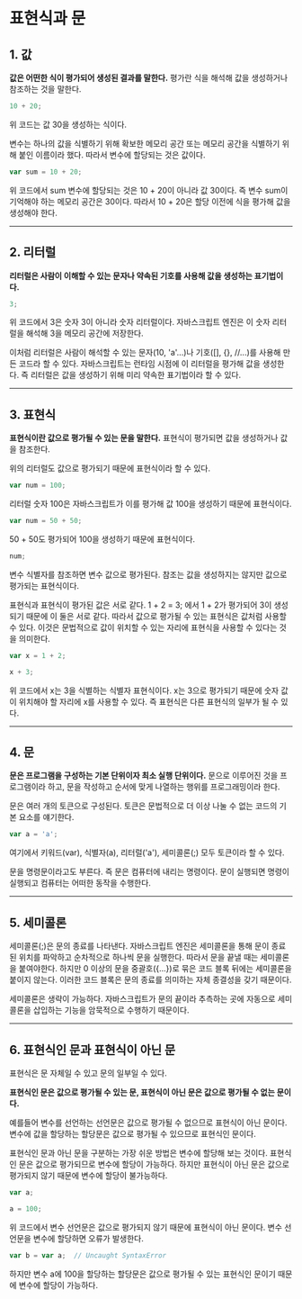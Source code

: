 # 표현식과 문

## 1. 값

**값은 어떤한 식이 평가되어 생성된 결과를 말한다.** 평가란 식을 해석해 값을 생성하거나 참조하는 것을 말한다.

```javascript
10 + 20;
```

위 코드는 값 30을 생성하는 식이다.

변수는 하나의 값을 식별하기 위해 확보한 메모리 공간 또는 메모리 공간을 식별하기 위해 붙인 이름이라 했다. 따라서 변수에 할당되는 것은 값이다.

```javascript
var sum = 10 + 20;
```

위 코드에서 sum 변수에 할당되는 것은 10 + 20이 아니라 값 30이다. 즉 변수 sum이 기억해야 하는 메모리 공간은 30이다. 따라서 10 + 20은 할당 이전에 식을 평가해 값을 생성해야 한다.

***

## 2. 리터럴

**리터럴은 사람이 이해할 수 있는 문자나 약속된 기호를 사용해 값을 생성하는 표기법이다.**

```javascript
3;
```

위 코드에서 3은 숫자 3이 아니라 숫자 리터럴이다. 자바스크립트 엔진은 이 숫자 리터럴을 해석해 3을 메모리 공간에 저장한다.

이처럼 리터럴은 사람이 해석할 수 있는 문자(10, 'a'...)나 기호([], {}, //...)를 사용해 만든 코드라 할 수 있다. 자바스크립트는 런타임 시점에 이 리터럴을 평가해 값을 생성한다. 즉 리터럴은 값을 생성하기 위해 미리 약속한 표기법이라 할 수 있다.

***

## 3. 표현식

**표현식이란 값으로 평가될 수 있는 문을 말한다.** 표현식이 평가되면 값을 생성하거나 값을 참조한다.

위의 리터럴도 값으로 평가되기 때문에 표현식이라 할 수 있다.

```javascript
var num = 100;
```

리터럴 숫자 100은 자바스크립트가 이를 평가해 값 100을 생성하기 때문에 표현식이다.

```javascript
var num = 50 + 50;
```

50 + 50도 평가되어 100을 생성하기 때문에 표현식이다.

```javascript
num;
```

변수 식별자를 참조하면 변수 값으로 평가된다. 참조는 값을 생성하지는 않지만 값으로 평가되는 표현식이다.

표현식과 표현식이 평가된 값은 서로 같다. 1 + 2 = 3; 에서 1 + 2가 평가되어 3이 생성되기 때문에 이 둘은 서로 같다. 따라서 값으로 평가될 수 있는 표현식은 값처럼 사용할 수 있다. 이것은 문법적으로 값이 위치할 수 있는 자리에 표현식을 사용할 수 있다는 것을 의미한다.

```javascript
var x = 1 + 2;

x + 3;
```

위 코드에서 x는 3을 식별하는 식별자 표현식이다. x는 3으로 평가되기 때문에 숫자 값이 위치해야 할 자리에 x를 사용할 수 있다. 즉 표현식은 다른 표현식의 일부가 될 수 있다.

***

## 4. 문

**문은 프로그램을 구성하는 기본 단위이자 최소 실행 단위이다.** 문으로 이루어진 것을 프로그램이라 하고, 문을 작성하고 순서에 맞게 나열하는 행위를 프로그래밍이라 한다.

문은 여러 개의 토큰으로 구성된다. 토큰은 문법적으로 더 이상 나눌 수 없는 코드의 기본 요소를 얘기한다.

```javascript
var a = 'a';
```

여기에서 키워드(var), 식별자(a), 리터럴('a'), 세미콜론(;) 모두 토큰이라 할 수 있다.

문을 명령문이라고도 부른다. 즉 문은 컴퓨터에 내리는 명령이다. 문이 실행되면 명령이 실행되고 컴퓨터는 어떠한 동작을 수행한다.

***

## 5. 세미콜론

세미콜론(;)은 문의 종료를 나타낸다. 자바스크립트 엔진은 세미콜론을 통해 문이 종료된 위치를 파악하고 순차적으로 하나씩 문을 실행한다. 따라서 문을 끝낼 때는 세미콜론을 붙여야한다. 하지만 0 이상의 문을 중괄호({...})로 묶은 코드 블록 뒤에는 세미콜론을 붙이지 않는다. 이러한 코드 블록은 문의 종료를 의미하는 자체 종결성을 갖기 때문이다.

세미콜론은 생략이 가능하다. 자바스크립트가 문의 끝이라 추측하는 곳에 자동으로 세미콜론을 삽입하는 기능을 암묵적으로 수행하기 때문이다.

***

## 6. 표현식인 문과 표현식이 아닌 문

표현식은 문 자체일 수 있고 문의 일부일 수 있다.

**표현식인 문은 값으로 평가될 수 있는 문, 표현식이 아닌 문은 값으로 평가될 수 없는 문이다.**

예를들어 변수를 선언하는 선언문은 값으로 평가될 수 없으므로 표현식이 아닌 문이다. 변수에 값을 할당하는 할당문은 값으로 평가될 수 있으므로 표현식인 문이다.

표현식인 문과 아닌 문을 구분하는 가장 쉬운 방법은 변수에 할당해 보는 것이다. 표현식인 문은 값으로 평가되므로 변수에 할당이 가능하다. 하지만 표현식이 아닌 문은 값으로 평가되지 않기 때문에 변수에 할당이 불가능하다.

```javascript
var a;

a = 100;
```

위 코드에서 변수 선언문은 값으로 평가되지 않기 때문에 표현식이 아닌 문이다. 변수 선언문을 변수에 할당하면 오류가 발생한다.

```javascript
var b = var a;  // Uncaught SyntaxError
```

하지만 변수 a에 100을 할당하는 할당문은 값으로 평가될 수 있는 표현식인 문이기 때문에 변수에 할당이 가능하다.
